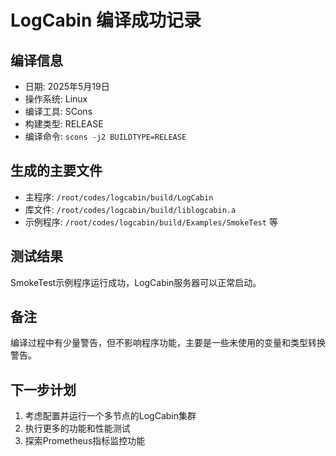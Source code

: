 # LogCabin 编译成功记录

## 编译信息
- 日期: 2025年5月19日
- 操作系统: Linux
- 编译工具: SCons
- 构建类型: RELEASE
- 编译命令: `scons -j2 BUILDTYPE=RELEASE`

## 生成的主要文件
- 主程序: `/root/codes/logcabin/build/LogCabin`
- 库文件: `/root/codes/logcabin/build/liblogcabin.a`
- 示例程序: `/root/codes/logcabin/build/Examples/SmokeTest` 等

## 测试结果
SmokeTest示例程序运行成功，LogCabin服务器可以正常启动。

## 备注
编译过程中有少量警告，但不影响程序功能，主要是一些未使用的变量和类型转换警告。

## 下一步计划
1. 考虑配置并运行一个多节点的LogCabin集群
2. 执行更多的功能和性能测试
3. 探索Prometheus指标监控功能
